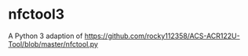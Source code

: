 # nfctool3
A Python 3 adaption of https://github.com/rocky112358/ACS-ACR122U-Tool/blob/master/nfctool.py
